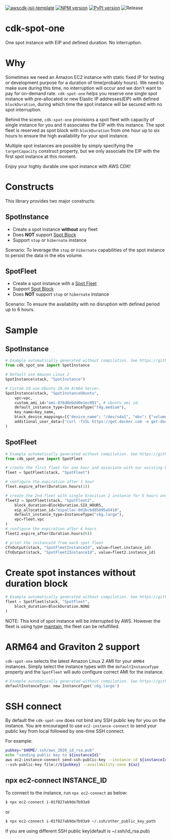 [![awscdk-jsii-template](https://img.shields.io/badge/built%20with-awscdk--jsii--template-blue)](https://github.com/pahud/awscdk-jsii-template)
[![NPM version](https://badge.fury.io/js/cdk-spot-one.svg)](https://badge.fury.io/js/cdk-spot-one)
[![PyPI version](https://badge.fury.io/py/cdk-spot-one.svg)](https://badge.fury.io/py/cdk-spot-one)
![Release](https://github.com/pahud/cdk-spot-one/workflows/Release/badge.svg)

# cdk-spot-one

One spot instance with EIP and defined duration. No interruption.

# Why

Sometimes we need an Amazon EC2 instance with static fixed IP for testing or development purpose for a duration of
time(probably hours). We need to make sure during this time, no interruption will occur and we don't want to pay
for on-demand rate. `cdk-spot-one` helps you reserve one single spot instance with pre-allocated or new
Elastic IP addresses(EIP) with defined `blockDuration`, during which time the spot instance will be secured with no spot interruption.

Behind the scene, `cdk-spot-one` provisions a spot fleet with capacity of single instance for you and it associates the EIP with this instance. The spot fleet is reserved as spot block with `blockDuration` from one hour up to six hours to ensure the high availability for your spot instance.

Multiple spot instances are possible by simply specifying the `targetCapacity` construct property, but we only associate the EIP with the first spot instance at this moment.

Enjoy your highly durable one spot instance with AWS CDK!

# Constructs

This library provides two major constructs:

## SpotInstance

* Create a spot instance **without** any fleet
* Does **NOT** support [Spot Block](https://docs.aws.amazon.com/AWSEC2/latest/UserGuide/spot-requests.html#fixed-duration-spot-instances)
* Support `stop` or `hibernate` instance

Scenario: To leverage the `stop` or `hibernate` capabilities of the spot instance to persist the data in the ebs volume.

## SpotFleet

* Create a spot instance with a [Spot Fleet](https://docs.aws.amazon.com/AWSEC2/latest/UserGuide/spot-fleet.html)
* Support [Spot Block](https://docs.aws.amazon.com/AWSEC2/latest/UserGuide/spot-requests.html#fixed-duration-spot-instances)
* Does **NOT** support `stop` or `hibernate` instance

Scenario: To ensure the availability with no disruption with defined period up to 6 hours.

# Sample

## SpotInstance

```python
# Example automatically generated without compilation. See https://github.com/aws/jsii/issues/826
from cdk_spot_one import SpotInstance

# Default use Amazon Linux 2
SpotInstance(stack, "SpotInstance")

# Custom Id use Ubuntu 20.04 Arm64 Server.
SpotInstance(stack, "SpotInstanceUbuntu",
    vpc=vpc,
    custom_ami_id="ami-076d8ebdd0e1ec091", # ubuntu ami id.
    default_instance_type=InstanceType("t4g.medium"),
    key_name=key_name,
    block_device_mappings=[{"device_name": "/dev/sda1", "ebs": {"volume_size": 20}}],
    additional_user_data=["curl -fsSL https://get.docker.com -o get-docker.sh", "sudo sh get-docker.sh"]
)
```

## SpotFleet

```python
# Example automatically generated without compilation. See https://github.com/aws/jsii/issues/826
from cdk_spot_one import SpotFleet

# create the first fleet for one hour and associate with our existing EIP
fleet = SpotFleet(stack, "SpotFleet")

# configure the expiration after 1 hour
fleet.expire_after(Duration.hours(1))

# create the 2nd fleet with single Gravition 2 instance for 6 hours and associate with new EIP
fleet2 = SpotFleet(stack, "SpotFleet2",
    block_duration=BlockDuration.SIX_HOURS,
    eip_allocation_id="eipalloc-0d1bc6d85895a5410",
    default_instance_type=InstanceType("c6g.large"),
    vpc=fleet.vpc
)
# configure the expiration after 6 hours
fleet2.expire_after(Duration.hours(6))

# print the instanceId from each spot fleet
CfnOutput(stack, "SpotFleetInstanceId", value=fleet.instance_id)
CfnOutput(stack, "SpotFleet2InstanceId", value=fleet2.instance_id)
```

# Create spot instances without duration block

```python
# Example automatically generated without compilation. See https://github.com/aws/jsii/issues/826
fleet = SpotFleet(stack, "SpotFleet",
    block_duration=BlockDuration.NONE
)
```

NOTE: This kind of spot instance will be interrupted by AWS. However the fleet is using type [maintain](https://docs.aws.amazon.com/AWSEC2/latest/UserGuide/spot-fleet.html#spot-fleet-allocation-strategy), the fleet can be refulfilled.

# ARM64 and Graviton 2 support

`cdk-spot-one` selects the latest Amazon Linux 2 AMI for your `ARM64` instances. Simply select the instance types with the `defaultInstanceType` property and the `SpotFleet` will auto configure correct AMI for the instance.

```python
# Example automatically generated without compilation. See https://github.com/aws/jsii/issues/826
defaultInstanceType: new InstanceType('c6g.large')
```

# SSH connect

By default the `cdk-spot-one` does not bind any SSH public key for you on the instance. You are encouraged to use `ec2-instance-connect` to send your public key from local followed by one-time SSH connect.

For example:

```sh
pubkey="$HOME/.ssh/aws_2020_id_rsa.pub"
echo "sending public key to ${instanceId}"
aws ec2-instance-connect send-ssh-public-key --instance-id ${instanceId} --instance-os-user ec2-user \
--ssh-public-key file://${pubkey} --availability-zone ${az}
```

## npx ec2-connect INSTANCE_ID

To connect to the instance, run `npx ec2-connect` as below:

```sh
$ npx ec2-connect i-01f827ab9de7b93a9
```

or

```sh
$ npx ec2-connect i-01f827ab9de7b93a9 ~/.ssh/other_public_key_path
```

If you are using different SSH public key(default is ~/.ssh/id_rsa.pub)
